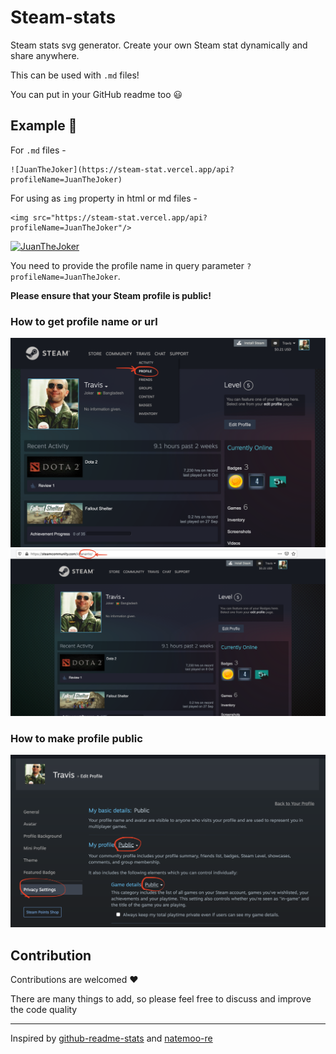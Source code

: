 # Steam-stats

Steam stats svg generator. Create your own Steam stat dynamically and share anywhere.

This can be used with `.md` files!

You can put in your GitHub readme too 😃

## Example 📝

For `.md` files - 
```
![JuanTheJoker](https://steam-stat.vercel.app/api?profileName=JuanTheJoker)
```
For using as `img` property in html or md files -
```
<img src="https://steam-stat.vercel.app/api?profileName=JuanTheJoker"/>
```

[![JuanTheJoker](https://steam-stat.vercel.app/api?profileName=ananto)](https://steam-stat.vercel.app/api?profileName=JuanTheJoker)


You need to provide the profile name in query parameter `?profileName=JuanTheJoker`.

**Please ensure that your Steam profile is public!**

### How to get profile name or url

![Go to profile](./ss/GoToProfile.png?raw=true "Go to profile")
![Get profile name](./ss/GetProfileName.png?raw=true "Get profile name")

### How to make profile public

![Make profile public](./ss/public.png?raw=true "Make profile public")


## Contribution

Contributions are welcomed ❤️

There are many things to add, so please feel free to discuss and improve the code quality

<hr/>

Inspired by [github-readme-stats](https://github.com/anuraghazra/github-readme-stats) and [natemoo-re](https://github.com/natemoo-re/natemoo-re)
